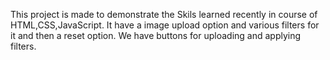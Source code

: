 This project is made to demonstrate the Skils learned recently in course of HTML,CSS,JavaScript.
It have a image upload option and various filters for it and then a reset option.
We have buttons for uploading and applying filters.